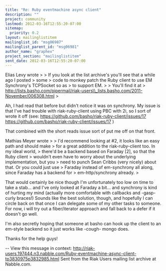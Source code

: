 ```yaml
---
title: "Re: Ruby eventmachine async client"
description: ""
project: community
lastmod: 2012-03-16T12:55:20-07:00
sitemap:
  priority: 0.2
layout: mailinglistitem
mailinglist_id: "msg06987"
mailinglist_parent_id: "msg06981"
author_name: "graphex"
project_section: "mailinglistitem"
sent_date: 2012-03-16T12:55:20-07:00
---
```


Elias Levy wrote
&gt; 
&gt; If you look at the list archive's you'll see that a while ago I posted
&gt; some
&gt; code to monkey patch the Ruby client to use EM Synchrony's TCPSocket so as
&gt; to support EM.
&gt; 
&gt; You'll find it at
&gt; http://lists.basho.com/pipermail/riak-users\\_lists.basho.com/2011-November/006308.html
&gt; 

Ah, I had read that before but didn't notice it was on synchrony. My issue
is that I've had trouble with riak-ruby-client using PBC with 2i, so I sort
of wrote it off (see: https://github.com/basho/riak-ruby-client/issues/17
https://github.com/basho/riak-ruby-client/issues/17 )

That combined with the short reads issue sort of put me off on that front.


Mathias Meyer wrote
&gt; 
&gt; I'd recommend looking at #2, it looks like an easy path and should make
&gt; for a great addition to the riak-ruby-client too. In my ideal world,
&gt; there'd be a backend based on Faraday [2], so that the Ruby client
&gt; wouldn't even have to worry about the underlying implementation, but you
&gt; need to punch Sean Cribbs (very nicely) about that. Or you could just use
&gt; Faraday instead of em-synchrony all along, since Faraday has a backend for
&gt; em-http/synchrony already.
&gt; 

That would certainly be nice though I'm unfortunately too low on time to
take a stab... and I've only looked at Faraday a bit... and synchrony is
kind of hurting my mind (actually more comfortable with callbacks and -gasp-
curly braces!) Sounds like the best solution, though, and hopefully I can
circle back on that once I can delegate some of my other tasks to someone.
For now, i will try out a fiber/iterator approach and fall back to a defer
if it doesn't go well.

I'm also secretly hoping that someone at basho can hook up the client to an
em-style backend so it just works like -cough- mongo does.

Thanks for the help guys!

--
View this message in context: 
http://riak-users.197444.n3.nabble.com/Ruby-eventmachine-async-client-tp3830975p3832985.html
Sent from the Riak Users mailing list archive at Nabble.com.

